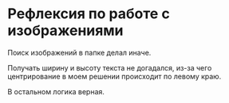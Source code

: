 # Рефлексия по работе с изображениями

Поиск изображений в папке делал иначе.

Получать ширину и высоту текста не догадался,
из-за чего центрирование в моем решении происходит по левому краю.

В остальном логика верная.